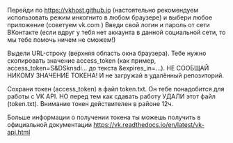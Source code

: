 Перейди по https://vkhost.github.io (настоятельно рекомендуем использовать режим инкогнито в любом браузере) и выбери любое приложение (советуем vk.com )
Введи свой логин и пароль от сети ВКонтакте (если вдруг у тебя нет аккаунта в данной социальной сети, то мы тебе помочь ничем не сможем!)

Выдели URL-строку (верхняя область окна браузера). Тебе нужно скопировать значение access_token (как пример, access_token=S&DSknsdi... до текста &expires_in=...). НЕ СООБЩАЙ НИКОМУ ЗНАЧЕНИЕ ТОКЕНА! И не загружай в удалённый репозиторий.

Сохрани токен (access_token) в файл token.txt. Он тебе понадобится для работы с VK API. НО перед тем как сдавать работу УДАЛИ этот файл (token.txt). Внимание токен действителен в районе 12ч.

Больше информации о получении токена ты можешь получить в официальной документации https://vk.readthedocs.io/en/latest/vk-api.html  
